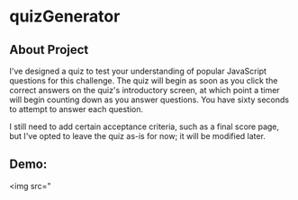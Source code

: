 # quizGenerator

## About Project ##

I've designed a quiz to test your understanding of popular JavaScript questions for this challenge. The quiz will begin as soon as you click the correct answers on the quiz's introductory screen, at which point a timer will begin counting down as you answer questions. You have sixty seconds to attempt to answer each question.

I still need to add certain acceptance criteria, such as a final score page, but I've opted to leave the quiz as-is for now; it will be modified later.

## Demo:
<img src="
